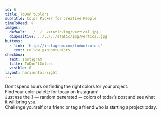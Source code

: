 ```yaml
---
id: 6
title: ToDon’tColors
subTitle: Color Picker for Creative People
timeToRead: 6
images:
  default: ../../../static/img/vertical.jpg
  diapositive: ../../../static/img/vertical.jpg
buttons:
  - link: 'http://instagram.com/todontcolors'
    text: Follow @ToDontColors
checkbox:
  text: Instagram
  title: ToDon’tColors
  visible: 0
layout: horizontal-right
---
```


Don’t spend hours on finding the right colors for your project. \
Find your color palette for today on Instagram! \
Just use the 3 — random generated — colors of today’s post and see what it will bring you. \
Challenge yourself or a friend or tag a friend who is starting a project today.
